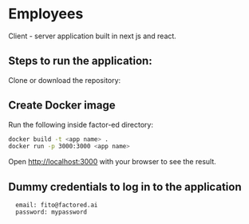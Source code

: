 # Employees
Client - server application built in next js and react. 

## Steps to run the application:
Clone or download the repository:

## Create Docker image

Run the following inside factor-ed directory:

```bash
docker build -t <app name> .
docker run -p 3000:3000 <app name>  
```

Open [http://localhost:3000](http://localhost:3000) with your browser to see the result.

## Dummy credentials to log in to the application
      email: fito@factored.ai
      password: mypassword
